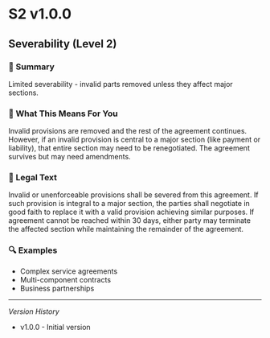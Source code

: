 # S2 v1.0.0

## Severability (Level 2)

### 📌 Summary
Limited severability - invalid parts removed unless they affect major sections.

### 👤 What This Means For You
Invalid provisions are removed and the rest of the agreement continues. However, if an invalid provision is central to a major section (like payment or liability), that entire section may need to be renegotiated. The agreement survives but may need amendments.

### 📜 Legal Text
Invalid or unenforceable provisions shall be severed from this agreement. If such provision is integral to a major section, the parties shall negotiate in good faith to replace it with a valid provision achieving similar purposes. If agreement cannot be reached within 30 days, either party may terminate the affected section while maintaining the remainder of the agreement.

### 🔍 Examples
- Complex service agreements
- Multi-component contracts
- Business partnerships

---
*Version History*
- v1.0.0 - Initial version